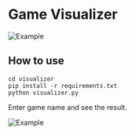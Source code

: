 # Game Visualizer

![Example](https://i.postimg.cc/QxTwpWTs/WGForge.png)

## How to use

```
cd visualizer
pip install -r requirements.txt
python visualizer.py
```
Enter game name and see the result.

![Example](https://i.postimg.cc/Cxd9JXDk/image.png)
